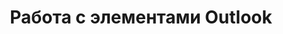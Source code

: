 ---
title: "Работа с элементами Outlook"
url: /ru/net/working-with-outlook-items/
weight: 30
type: docs
---